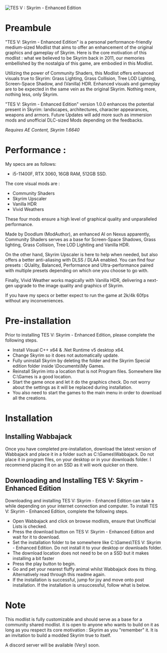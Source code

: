 ![TES V : Skyrim - Enhanced Edition](https://i.postimg.cc/pVCGt6gB/Couverture.png)



# Preambule

"TES V: Skyrim - Enhanced Edition" is a personal performance-friendly medium-sized Modlist that aims to offer an enhancement of the original graphics and gameplay of Skyrim. Here is the core motivation of this modlist : what we believed to be Skyrim back in 2011, our memories embellished by the nostalgia of this game, are embodied in this Modlist. 

Utilizing the power of Community Shaders, this Modlist offers enhanced visuals true to Skyrim: Grass Lighting, Grass Collision, Tree LOD Lighting, Screen-Space Shadow, and (Vanilla) HDR. Enhanced visuals and gameplay are to be expected in the same vein as the original Skyrim. Nothing more, nothing less, only Skyrim.

"TES V: Skyrim - Enhanced Edition" version 1.0.0 enhances the potential present in Skyrim: landscapes, architectures, character appearances, weapons and armors. Future Updates will add more such as immersion mods and unofficial DLC-sized Mods depending on the feedbacks. 

_Requires AE Content, Skyrim 1.6640_

# Performance : 

My specs are as follows: 
* i5-11400F, RTX 3060, 16GB RAM, 512GB SSD. 

The core visual mods are : 

* Community Shaders
* Skyrim Upscaler
* Vanilla HDR
* Vivid Weathers
 
These four mods ensure a high level of graphical quality and unparalleled performance. 

Made by Doodlum (ModAuthor), an enhanced AI on Nexus apparently, Community Shaders serves as a base for Screen-Space Shadows, Grass lighting, Grass Collision, Tree LOD Lighiting and Vanilla HDR.  

On the other hand, Skyrim Upscaler is here to help when needed, but also offers a better anti-aliasing with DLSS / DLAA enabled. You can find four presets : QUality, Balanced, Performance and Ultra-performance paired with multiple presets depending on which one you choose to go with.

Finally, Vivid Weather works magically with Vanilla HDR, delivering a next-gen upgrade to the image quality and graphics of Skyrim.

If you have my specs or better expect to run the game at 2k/4k 60fps without any inconveniences.

# Pre-installation 

Prior to installing TES V: Skyrim - Enhanced Edition, please complete the following steps.

* Install Visual C++ x64 & .Net Runtime v5 desktop x64.
* Change Skyrim so it does not automatically update.
* Fully uninstall Skyrim by deleting the folder and the Skyrim Special edition folder inside \Documents\My Games.
* Reinstall Skyrim into a location that is not Program files. Somewhere like C:\Games is a good location.
* Start the game once and let it do the graphics check. Do not worry about the settings as it will be replaced during installation.
* You also need to start the games to the main menu in order to download all the creations.

# Installation 

## Installing Wabbajack

Once you have completed pre-installation, download the latest version of Wabbajack and place it in a folder such as C:\Games\Wabbajack. Do not place it in program files, on your desktop or in your downloads folder. I recommend placing it on an SSD as it will work quicker on there.

## Downloading and Installing TES V: Skyrim - Enhanced Edition

Downloading and installing TES V: Skyrim - Enhanced Edition can take a while depending on your internet connection and computer. To install TES V: Skyrim - Enhanced Edition, complete the following steps.

* Open Wabbajack and click on browse modlists, ensure that Unofficial Lists is checked.
* Press the download button on TES V: Skyrim - Enhanced Edition and wait for it to download.
* Set the installation folder to be somewhere like C:\Games\TES V: Skyrim - Enhanced Edition. Do not install it to your desktop or downloads folder.
* The download location does not need to be on a SSD but it makes installing a bit faster
* Press the play button to begin.
* Go and pet your nearest fluffy animal whilst Wabbajack does its thing. Alternatively read through this readme again.
* If the installation is successful, jump for joy and move onto post installation. If the installation is unsuccessful, follow what is below.

# Note 

This modlist is fully customizable and should serve as a base for a community shared modlist. it is open to anyone who wants to build on it as long as you respect its core motivation : Skyrim as you "remember" it. It is an invitation to build a modded Skyrim true to itself.

A discord server will be available (Very) soon.

